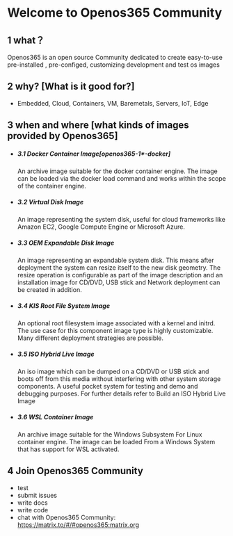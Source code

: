 # Welcome to Openos365 Community

## 1 what？

Openos365 is an open source Community dedicated to create easy-to-use pre-installed , pre-configed, customizing development and test os images 


## 2 why? [What is it good for?]

* Embedded, Cloud, Containers, VM, Baremetals, Servers, IoT, Edge


## 3 when and where [what kinds of images provided by Openos365]


* ##### 3.1 Docker Container Image[openos365-1*-docker]

  An archive image suitable for the docker container engine. The image can be loaded via the docker load command and works within the scope of the container engine.

  
* ##### 3.2 Virtual Disk Image

  An image representing the system disk, useful for cloud frameworks like Amazon EC2, Google Compute Engine or Microsoft Azure. 

* ##### 3.3 OEM Expandable Disk Image

  An image representing an expandable system disk. This means after deployment the system can resize itself to the new disk geometry. The resize operation is configurable as part of the image description and an installation image for CD/DVD, USB stick and Network deployment can be created in addition. 

* ##### 3.4 KIS Root File System Image

  An optional root filesystem image associated with a kernel and initrd. The use case for this component image type is highly customizable. Many different deployment strategies are possible.

* ##### 3.5 ISO Hybrid Live Image

  An iso image which can be dumped on a CD/DVD or USB stick and boots off from this media without interfering with other system storage components. A useful pocket system for testing and demo and debugging purposes. For further details refer to Build an ISO Hybrid Live Image

* ##### 3.6 WSL Container Image
  
  An archive image suitable for the Windows Subsystem For Linux container engine. The image can be loaded From a Windows System that has support for WSL activated. 
  
## 4 Join Openos365 Community 
  * test
  * submit issues
  * write docs
  * write code
  * chat with Openos365 Community: https://matrix.to/#/#openos365:matrix.org
